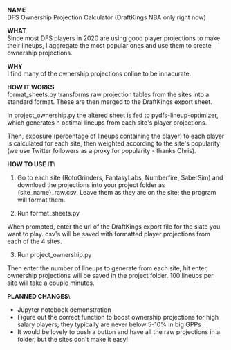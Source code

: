 **NAME**\
DFS Ownership Projection Calculator (DraftKings NBA only right now)

**WHAT**\
Since most DFS players in 2020 are using good player projections to make their lineups, I aggregate the most popular ones and use them to create ownership projections.

**WHY**\
I find many of the ownership projections online to be innacurate. 

**HOW IT WORKS**\
format_sheets.py transforms raw projection tables from the sites into a standard format. These are then merged to the DraftKings export sheet.

In project_ownership.py the altered sheet is fed to pydfs-lineup-optimizer, which generates n optimal lineups from each site's player projections. 

Then, exposure (percentage of lineups containing the player) to each player is calculated for each site, then weighted according to the site's popularity (we use Twitter followers as a proxy for popularity - thanks Chris).

**HOW TO USE IT**\ 

1. Go to each site (RotoGrinders, FantasyLabs, Numberfire, SaberSim) and download the projections into your project folder as {site_name}_raw.csv. Leave them as they are on the site; the program will format them.

2. Run format_sheets.py

When prompted, enter the url of the DraftKings export file for the slate you want to play. csv's will be saved with formatted player projections from each of the 4 sites.

3. Run project_ownership.py

Then enter the number of lineups to generate from each site, hit enter, ownership projections will be saved in the project folder. 100 lineups per site will take a couple minutes.


**PLANNED CHANGES**\
* Jupyter notebook demonstration
* Figure out the correct function to boost ownership projections for high salary players; they typically are never below 5-10% in big GPPs
* It would be lovely to push a button and have all the raw projections in a folder, but the sites don't make it easy! 
